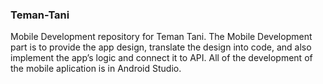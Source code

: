### Teman-Tani
Mobile Development repository for Teman Tani. The Mobile Development part is to provide the app design, translate the design into code, and also implement the app’s logic and connect it to API. All of the development of the mobile aplication is in Android Studio.

